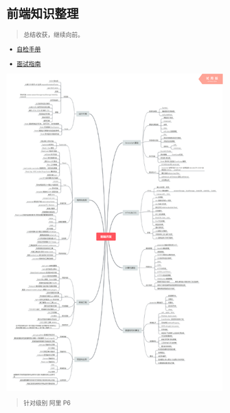 # 前端知识整理

> 总结收获，继续向前。



* [自检手册](https://juejin.im/post/5cc1da82f265da036023b628#heading-43)

* [面试指南](https://juejin.im/post/5eda38ebf265da7700281d57?utm_source=gold_browser_extension)


![](./images/fed.png)

> 针对级别 阿里 P6 